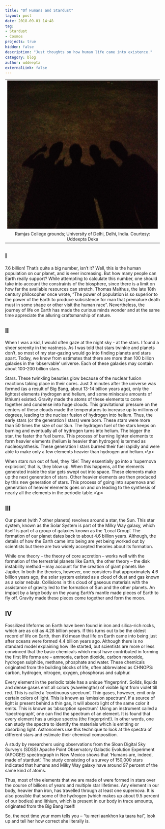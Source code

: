 ```yaml
---
title: "Of Humans and Stardust"
layout: post
date: 2018-09-01 14:48
tag: 
- Stardust
- Cosmos
projects: true
hidden: false 
description: "Just thoughts on how human life came into existence."
category: blog
author: uddeepta
externalLink: false
---
```



<table align="center" cellpadding="0" cellspacing="0" class="tr-caption-container" style="margin-left: auto; margin-right: auto; text-align: center;"><tbody>
<tr><td style="text-align: center;"><a href="/assets/blog_images/IMG_20151011_210735.jpg" style="margin-left: auto; margin-right: auto;"><img border="0" data-original-height="1200" data-original-width="1600" height="480" src="/assets/blog_images/IMG_20151011_210735.jpg" width="640" /></a></td></tr>
<tr><td class="tr-caption" style="text-align: center;">Ramjas College grounds; University of Delhi, Delhi, India. Courtesy: Uddeepta Deka</td></tr>
</tbody></table>
    
<h2 class="wp-block-heading has-text-align-center">I</h2>

<p class="has-drop-cap">7.6 billion! That’s quite a big number, isn’t it? Well, this is the human population on our planet,
    and is ever increasing. But how many people can Earth really support? While attempting to calculate this number, one should 
    take into account the constraints of the biosphere, since there is a limit on how far the available resources can stretch. 
    Thomas Malthus, the late 18th century philosopher once wrote, “The power of population is so superior to the power of the
    Earth to produce subsistence for man that premature death must in some shape or other visit the human race”. Nevertheless, 
    the journey of life on Earth has made the curious minds wonder and at the same time appreciate the alluring craftsmanship of nature.</p>

<h2 class="wp-block-heading has-text-align-center">II</h2>

<p class="has-drop-cap">When I was a kid, I would often gaze at the night sky - at the stars. I found a sheer serenity in the vastness. 
    As I was told that stars twinkle and planets don’t, so most of my star-gazing would go into finding planets and stars apart.
    Today, we know from estimates that there are more than 100 billion galaxies in the ‘observable’ universe. Each of these 
    galaxies may contain about 100-200 billion stars.</p>

<p>Stars. These twinkling beauties glow because of the nuclear fusion reactions taking place in their cores. Just 3 minutes after 
the universe was formed (as a result of Big Bang, about 13-14 billion years ago), only the lightest elements (hydrogen and
helium, and some miniscule amounts of lithium) existed. Gravity made the atoms of these elements to come together and condense
into huge clouds. This gravitational pressure on the centers of these clouds made the temperatures to increase up to millions
of degrees, leading to the nuclear fusion of hydrogen into helium. Thus, the early stars (or the generation I stars) were born.
These stars were more than 50 times the size of our Sun. The hydrogen fuel of the stars keeps on burning and eventually all of
hydrogen turns into helium. The bigger the star, the faster the fuel burns. This process of burning lighter elements to form 
heavier elements (helium is heavier than hydrogen) is termed as nucleosynthesis. These generation I stars burned their fuel
rapidly and were able to make only a few elements heavier than hydrogen and helium.<\p>
    
<p>When stars run out of fuel, they ‘die’. They essentially go into a ‘supernova explosion’, that is, they blow up. When this happens,
all the elements generated inside the star gets swept out into space. These elements make up the next generation of stars.
Other heavier elements are then produced by this new generation of stars. This process of going into supernova and generation 
of heavier elements goes on and on leading to the synthesis of nearly all the elements in the periodic table.<\p>
    
<h2 class="wp-block-heading has-text-align-center">III</h2>
    
<p>Our planet (with 7 other planets) revolves around a star, the Sun. This star system, known as the Solar System is part of the
  Milky Way galaxy, which itself is part of a group of galaxies known as the ‘Local Group’. The formation of our planet dates back to 
  about 4.6 billion years. Although, the details of how the Earth came into being are yet being worked out by scientists but there are
  two widely accepted theories about its formation.</p>

<p>While one theory – the theory of core accretion – works well with the formation of the terrestrial planets like Earth, the other theory
  – the disk instability method – may account for the creation of giant planets like Jupiter. In both the theories, however, one 
  considers that approximately 4.6 billion years ago, the solar system existed as a cloud of dust and gas known as a solar nebula.
  Collisions in this cloud of gaseous materials with the assistance of gravity led to the formation of Sun and the other planets.
  An impact by a large body on the young Earth’s mantle made pieces of Earth to fly off. Gravity made these pieces come together
  and form the moon.</p>

<h2 class="wp-block-heading has-text-align-center">IV</h2>
    
<p>Fossilized lifeforms on Earth have been found in iron and silica-rich rocks, which are as old as 4.28 billion years. If this turns out
  to be the oldest record of life on Earth, then it’d mean that life on Earth came into being just after oceans were formed 4.4 billion
  years ago. Although there is no standard model explaining how life started, but scientists are more or less convinced that the basic
  chemicals which must have contributed in forming the first life forms are – ammonia, carbon dioxide, carbon monoxide, hydrogen sulphide,
  methane, phosphate and water. These chemicals originated from the building blocks of life, often abbreviated as CHNOPS: carbon, hydrogen,
  nitrogen, oxygen, phosphorus and sulphur.</p>

<p>Every element in the periodic table has a unique ‘fingerprint’. Solids, liquids and dense gases emit all colors (wavelengths) of visible
  light from violet till red. This is called a ‘continuous spectrum’. Thin gases, however, emit only certain colors of light. This is
  known as ‘emission spectrum’. If a source of light is present behind a thin gas, it will absorb light of the same color it emits.
  This is known as ‘absorption spectrum’. Using an instrument called a ‘spectrograph’, one can find the spectrum of an element. It is
  found that every element has a unique spectra (the fingerprint!). In other words, one can study the spectra to identify the materials
  which is emitting or absorbing light. Astronomers use this technique to look at the spectra of different stars and estimate their 
  chemical composition.</p>

<p>A study by researchers using observations from the Sloan Digital Sky Survey’s (SDSS) Apache Point Observatory Galactic Evolution
  Experiment (APOGEE) spectrograph in New Mexico shows that ‘Humans are, indeed, made of stardust’. The study consisting of a survey
  of 150,000 stars indicated that humans and Milky Way galaxy have around 97 percent of the same kind of atoms.</p>

<p>Thus, most of the elements that we are made of were formed in stars over the course of billions of years and multiple star lifetimes. 
  Any element in our body, heavier than iron, has travelled through at least one supernova. It is also possible that some of the hydrogen
  (which makes up about 9.5 percent of our bodies) and lithium, which is present in our body in trace amounts, originated from the Big Bang
  itself!</p>

<p>So, the next time your mom tells you – “tu meri aankhon ka taara hai”, look up and tell her how correct she literally is.</p>

